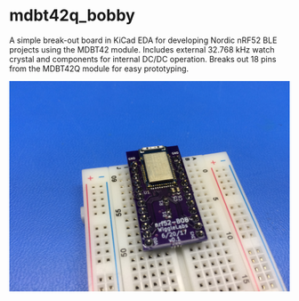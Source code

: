 # mdbt42q_bobby

A simple break-out board in KiCad EDA for developing Nordic nRF52 BLE projects using the MDBT42 module.  Includes external 32.768 kHz watch crystal and components for internal DC/DC operation.  Breaks out 18 pins from the MDBT42Q module for easy prototyping.  

![mdbt42q-bobby](https://raw.githubusercontent.com/shraken/mdbt42q_bobby/master/mdbt42q_bobby.JPG)